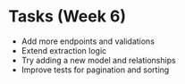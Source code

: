 # Tasks (Week 6)

- Add more endpoints and validations
- Extend extraction logic
- Try adding a new model and relationships
- Improve tests for pagination and sorting
